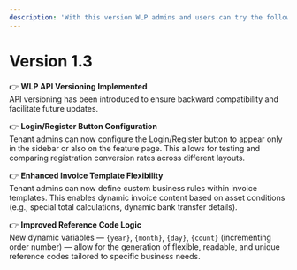 ```yaml
---
description: 'With this version WLP admins and users can try the following improvements:'
---
```


# Version 1.3

👉 **WLP API Versioning Implemented**\
API versioning has been introduced to ensure backward compatibility and facilitate future updates.

👉 **Login/Register Button Configuration**\
Tenant admins can now configure the Login/Register button to appear only in the sidebar or also on the feature page. This allows for testing and comparing registration conversion rates across different layouts.

👉 **Enhanced Invoice Template Flexibility**\
Tenant admins can now define custom business rules within invoice templates. This enables dynamic invoice content based on asset conditions (e.g., special total calculations, dynamic bank transfer details).

👉 **Improved Reference Code Logic**\
New dynamic variables — `{year}`, `{month}`, `{day}`, `{count}` (incrementing order number) — allow for the generation of flexible, readable, and unique reference codes tailored to specific business needs.

